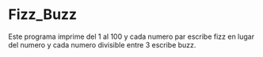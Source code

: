 # Fizz_Buzz

Este programa imprime del 1 al 100 y cada numero par escribe fizz en lugar del
numero y cada numero divisible entre 3 escribe buzz.
